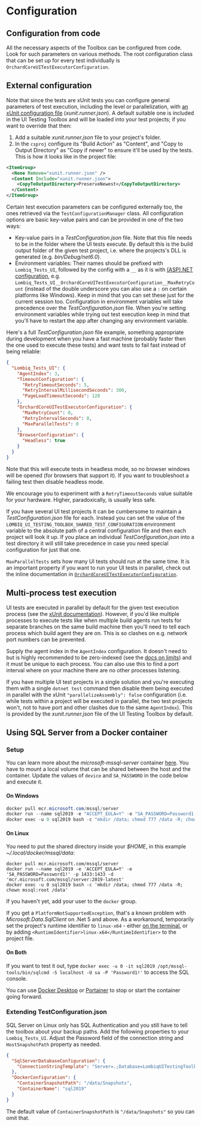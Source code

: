 # Configuration

## Configuration from code

All the necessary aspects of the Toolbox can be configured from code. Look for such parameters on various methods. The root configuration class that can be set up for every test individually is `OrchardCoreUITestExecutorConfiguration`.

## External configuration

Note that since the tests are xUnit tests you can configure general parameters of test execution, including the level or parallelization, with [an xUnit configuration file](https://xunit.net/docs/configuration-files) (_xunit.runner.json_). A default suitable one is included in the UI Testing Toolbox and will be loaded into your test projects; if you want to override that then:

1. Add a suitable _xunit.runner.json_ file to your project's folder.
2. In the `csproj` configure its "Build Action" as "Content", and "Copy to Output Directory" as "Copy if newer" to ensure it'll be used by the tests. This is how it looks like in the project file:

```xml
<ItemGroup>
  <None Remove="xunit.runner.json" />
  <Content Include="xunit.runner.json">
    <CopyToOutputDirectory>PreserveNewest</CopyToOutputDirectory>
  </Content>
</ItemGroup>
```

Certain test execution parameters can be configured externally too, the ones retrieved via the `TestConfigurationManager` class. All configuration options are basic key-value pairs and can be provided in one of the two ways:

- Key-value pairs in a _TestConfiguration.json_ file. Note that this file needs to be in the folder where the UI tests execute. By default this is the build output folder of the given test project, i.e. where the projects's DLL is generated (e.g. _bin/Debug/net6.0_).
- Environment variables: Their names should be prefixed with `Lombiq_Tests_UI`, followed by the config with a `__` as it is with [(ASP).NET configuration](https://docs.microsoft.com/en-us/aspnet/core/fundamentals/configuration/?view=aspnetcore-5.0#environment-variables), e.g. `Lombiq_Tests_UI__OrchardCoreUITestExecutorConfiguration__MaxRetryCount` (instead of the double underscore you can also use a `:` on certain platforms like Windows). Keep in mind that you can set these just for the current session too. Configuration in environment variables will take precedence over the _TestConfiguration.json_ file. When you're setting environment variables while trying out test execution keep in mind that you'll have to restart the app after changing any environment variable.

Here's a full _TestConfiguration.json_ file example, something appropriate during development when you have a fast machine (probably faster then the one used to execute these tests) and want tests to fail fast instead of being reliable:

```json
{
  "Lombiq_Tests_UI": {
    "AgentIndex": 3,
    "TimeoutConfiguration": {
      "RetryTimeoutSeconds": 5,
      "RetryIntervalMillisecondSeconds": 300,
      "PageLoadTimeoutSeconds": 120
    },
    "OrchardCoreUITestExecutorConfiguration": {
      "MaxRetryCount": 0,
      "RetryIntervalSeconds": 0,
      "MaxParallelTests": 0
    },
    "BrowserConfiguration": {
      "Headless": true
    }
  }
}
```

Note that this will execute tests in headless mode, so no browser windows will be opened (for browsers that support it). If you want to troubleshoot a failing test then disable headless mode.

We encourage you to experiment with a `RetryTimeoutSeconds` value suitable for your hardware. Higher, paradoxically, is usually less safe.

If you have several UI test projects it can be cumbersome to maintain a _TestConfiguration.json_ file for each. Instead you can set the value of the `LOMBIQ_UI_TESTING_TOOLBOX_SHARED_TEST_CONFIGURATION` environment variable to the absolute path of a central configuration file and then each project will look it up. If you place an individual _TestConfiguration.json_ into a test directory it will still take precedence in case you need special configuration for just that one.

`MaxParallelTests` sets how many UI tests should run at the same time. It is an important property if you want to run your UI tests in parallel, check out the inline documentation in [`OrchardCoreUITestExecutorConfiguration`](../Services/OrchardCoreUITestExecutorConfiguration.cs).

## Multi-process test execution

UI tests are executed in parallel by default for the given test execution process (see the [xUnit documentation](https://xunit.net/docs/running-tests-in-parallel.html)). However, if you'd like multiple processes to execute tests like when multiple build agents run tests for separate branches on the same build machine then you'll need to tell each process which build agent they are on. This is so clashes on e.g. network port numbers can be prevented.

Supply the agent index in the `AgentIndex` configuration. It doesn't need to but is highly recommended to be zero-indexed (see the [docs on limits](Limits.md)) and it must be unique to each process. You can also use this to find a port interval where on your machine there are no other processes listening.

If you have multiple UI test projects in a single solution and you're executing them with a single `dotnet test` command then disable them being executed in parallel with the xUnit `"parallelizeAssembly": false` configuration (i.e. while tests within a project will be executed in parallel, the two test projects won't, not to have port and other clashes due to the same `AgentIndex`). This is provided by the _xunit.runner.json_ file of the UI Testing Toolbox by default.

## Using SQL Server from a Docker container

### Setup

You can learn more about the _microsoft-mssql-server_ container [here](https://hub.docker.com/_/microsoft-mssql-server). You have to mount a local volume that can be shared between the host and the container. Update the values of `device` and `SA_PASSWORD` in the code below and execute it.

#### On Windows

```powershell
docker pull mcr.microsoft.com/mssql/server
docker run --name sql2019 -e "ACCEPT_EULA=Y" -e "SA_PASSWORD=Password1!" -p 1433:1433 -d mcr.microsoft.com/mssql/server:2019-latest
docker exec -u 0 sql2019 bash -c "mkdir /data; chmod 777 /data -R; chown mssql:root /data"
```

#### On Linux

You need to put the shared directory inside your _$HOME_, in this example _~/.local/docker/mssql/data_:

```shell
docker pull mcr.microsoft.com/mssql/server
docker run --name sql2019 -e 'ACCEPT_EULA=Y' -e 'SA_PASSWORD=Password1!' -p 1433:1433 -d 'mcr.microsoft.com/mssql/server:2019-latest'
docker exec -u 0 sql2019 bash -c 'mkdir /data; chmod 777 /data -R; chown mssql:root /data'
```

If you haven't yet, add your user to the `docker` group.

If you get a `PlatformNotSupportedException`, that's a known problem with _Microsoft.Data.SqlClient_ on .Net 5 and above. As a workaround, temporarily set the project's runtime identifier to `linux-x64` - either [on the terminal](https://github.com/dotnet/SqlClient/issues/1423#issuecomment-1093430430), or by adding `<RuntimeIdentifier>linux-x64</RuntimeIdentifier>` to the project file.

#### On Both

If you want to test it out, type `docker exec -u 0 -it sql2019 /opt/mssql-tools/bin/sqlcmd -S localhost -U sa -P 'Password1!'` to access the SQL console.

You can use [Docker Desktop](https://www.docker.com/products/docker-desktop/) or [Portainer](https://www.portainer.io) to stop or start the container going forward.

### Extending TestConfiguration.json

SQL Server on Linux only has SQL Authentication and you still have to tell the toolbox about your backup paths. Add the following properties to your `Lombiq_Tests_UI`. Adjust the Password field of the connection string and `HostSnapshotPath` property as needed.

```json
{
  "SqlServerDatabaseConfiguration": {
    "ConnectionStringTemplate": "Server=.;Database=LombiqUITestingToolbox_{{id}};User Id=sa;Password=Password1!;MultipleActiveResultSets=True;Connection Timeout=60;ConnectRetryCount=15;ConnectRetryInterval=5;TrustServerCertificate=true;Encrypt=false"
  },
  "DockerConfiguration": {
    "ContainerSnapshotPath": "/data/Snapshots",
    "ContainerName": "sql2019"
  }
}
```

The default value of `ContainerSnapshotPath` is `"/data/Snapshots"` so you can omit that.
